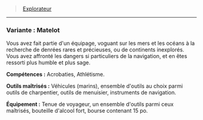 ﻿---
!SubBackgroundItem
Abilities: Acrobaties, Athlétisme.
MasteredTools: Véhicules (marins), ensemble d'outils au choix parmi outils de charpentier, outils de menuisier, instruments de navigation.
Equipment: Tenue de voyageur, un ensemble d'outils parmi ceux maîtrisés, bouteille d'alcool fort, bourse contenant 15 po.
Id: background_explorateur_hd.md#variante--matelot
ParentLink: background_explorateur_hd.md#explorateur
Name: 'Variante : Matelot'
ParentName: Explorateur
NameLevel: 3
Attributes: {}
Description: >+
  Vous avez fait partie d'un équipage, voguant sur les mers et les océans à la recherche de denrées rares et précieuses, ou de continents inexplorés. Vous avez affronté les dangers si particuliers de la navigation, et en êtes ressorti plus humble et plus sage.

---
> [Explorateur](hd_background_explorateur.md)

---

### Variante : Matelot

Vous avez fait partie d'un équipage, voguant sur les mers et les océans à la recherche de denrées rares et précieuses, ou de continents inexplorés. Vous avez affronté les dangers si particuliers de la navigation, et en êtes ressorti plus humble et plus sage.

**Compétences :** Acrobaties, Athlétisme.

**Outils maîtrisés :** Véhicules (marins), ensemble d'outils au choix parmi outils de charpentier, outils de menuisier, instruments de navigation.

**Équipement :** Tenue de voyageur, un ensemble d'outils parmi ceux maîtrisés, bouteille d'alcool fort, bourse contenant 15 po.


